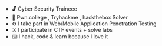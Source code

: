 

- 🔓 Cyber Security Traineee
- 🐉 Pwn.college , Tryhackme , hackthebox Solver
- ⚙️ I take part in Web/Mobile Application Penetration Testing
- ⚔️ I participate in CTF events + solve labs
- ⌨️ I hack, code & learn because I love it
